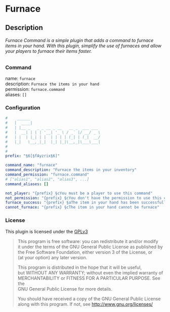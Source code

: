 # Furnace

## Description
###### Furnace Command is a simple plugin that adds a command to furnace items in your hand. With this plugin, simplify the use of furnaces and allow your players to furnace their items faster.

### Command
name: `furnace`
<br/>    description: `Furnace the items in your hand`
<br/>    permission: `furnace.command`
<br/>    aliases: `[]`

### Configuration
```yaml
#    ______
#   |  ____|
#   | |__ _   _ _ __ _ __   __ _  ___ ___
#   |  __| | | | '__| '_ \ / _` |/ __/ _ \
#   | |  | |_| | |  | | | | (_| | (_|  __/
#   |_|   \__,_|_|  |_| |_|\__,_|\___\___|
#
#      
prefix: "§6[§fAyzrix§6]"

command_name: "furnace"
command_description: "Furnace the items in your inventory"
command_permission: "furnace.command"
# ["alias1", "alias2", "alias3", ...]
command_aliases: []

not_player: "{prefix} §cYou must be a player to use this command"
not_permission: "{prefix} §cYou don't have the permission to use this command"
furnace_success: "{prefix} §aThe item in your hand has been successfully furnace"
cannot_furnace: "{prefix} §cThe item in your hand cannot be furnace"
```

### License
  This plugin is licensed under the [GPLv3](http://www.gnu.org/licenses/gpl-3.0.html)

  >This program is free software: you can redistribute it and/or modify<br/>
  >it under the terms of the GNU General Public License as published by<br/>
  >the Free Software Foundation, either version 3 of the License, or<br/>
  >(at your option) any later version.<br/>
  >
  >This program is distributed in the hope that it will be useful,<br/>
  >but WITHOUT ANY WARRANTY; without even the implied warranty of<br/>
  >MERCHANTABILITY or FITNESS FOR A PARTICULAR PURPOSE.  See the<br/>
  >GNU General Public License for more details.<br/>
  >
  >You should have received a copy of the GNU General Public License<br/>
  >along with this program.  If not, see http://www.gnu.org/licenses/
